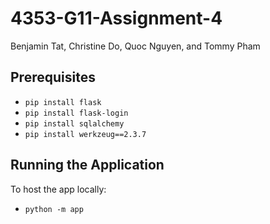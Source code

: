 ﻿# 4353-G11-Assignment-4

Benjamin Tat, Christine Do, Quoc Nguyen, and Tommy Pham

## Prerequisites

- `pip install flask`
- `pip install flask-login`
- `pip install sqlalchemy`
- `pip install werkzeug==2.3.7`

## Running the Application

To host the app locally:

- `python -m app`

